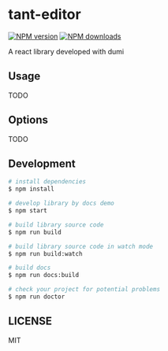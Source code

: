 # tant-editor

[![NPM version](https://img.shields.io/npm/v/tant-editor.svg?style=flat)](https://npmjs.org/package/tant-editor)
[![NPM downloads](http://img.shields.io/npm/dm/tant-editor.svg?style=flat)](https://npmjs.org/package/tant-editor)

A react library developed with dumi

## Usage

TODO

## Options

TODO

## Development

```bash
# install dependencies
$ npm install

# develop library by docs demo
$ npm start

# build library source code
$ npm run build

# build library source code in watch mode
$ npm run build:watch

# build docs
$ npm run docs:build

# check your project for potential problems
$ npm run doctor
```

## LICENSE

MIT
